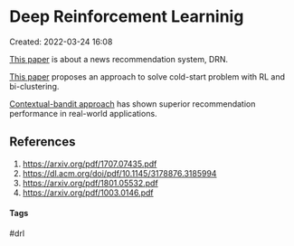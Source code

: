 # Deep Reinforcement Learninig
Created: 2022-03-24 16:08

[This paper](https://dl.acm.org/doi/pdf/10.1145/3178876.3185994) is about a news recommendation system, DRN.

[This paper](https://arxiv.org/pdf/1801.05532.pdf) proposes an approach to solve cold-start problem with RL and bi-clustering.

[Contextual-bandit approach](https://arxiv.org/pdf/1003.0146.pdf) has shown superior recommendation performance in real-world applications.

## References
1. https://arxiv.org/pdf/1707.07435.pdf
2. https://dl.acm.org/doi/pdf/10.1145/3178876.3185994
3. https://arxiv.org/pdf/1801.05532.pdf
4. https://arxiv.org/pdf/1003.0146.pdf


#### Tags
#drl